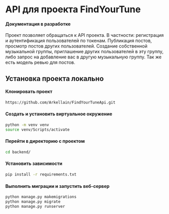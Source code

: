 # API для проекта FindYourTune

#### Документация в разработке


Проект позволяет обращаться к API проекта. В частности: регистрация и аутентификация пользователей по токенам. Публикация постов, просмотр постов других пользователей. Создание собственной музыкальной группы, приглашение других пользователей в эту группу, либо запрос на добавление вас в другую музыкальную группу. Так же есть модель ревью для постов.

## Установка проекта локально
#### Клонировать проект 
```sh
https://github.com/Arkellain/FindYourTuneApi.git
```
#### Создать и установить виртуальное окружение
```sh
python -m venv venv
source venv/Scripts/activate
```
#### Перейти в директорию с проектом
```sh
cd backend/
```
#### Установить зависимости
```sh
pip install -r requirements.txt
```
#### Выполнить миграции и запустить веб-сервер
```sh
python manage.py makemigrations
python manage.py migrate
python manage.py runserver
```

